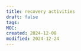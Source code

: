 ```yaml
---
title: recovery activities
draft: false
tags: 
MOC: 
created: 2024-12-08
modified: 2024-12-24
---
```

